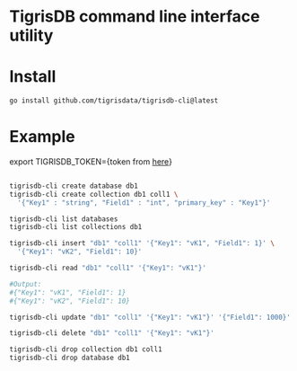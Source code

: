 # TigrisDB command line interface utility

# Install

```sh
go install github.com/tigrisdata/tigrisdb-cli@latest
```

# Example

export TIGRISDB_TOKEN={token from [here](https://dev.tigrisdata.cloud/gms/login)}

```sh

tigrisdb-cli create database db1
tigrisdb-cli create collection db1 coll1 \
  '{"Key1" : "string", "Field1" : "int", "primary_key" : "Key1"}'

tigrisdb-cli list databases
tigrisdb-cli list collections db1

tigrisdb-cli insert "db1" "coll1" '{"Key1": "vK1", "Field1": 1}' \
  '{"Key1": "vK2", "Field1": 10}'

tigrisdb-cli read "db1" "coll1" '{"Key1": "vK1"}'

#Output:
#{"Key1": "vK1", "Field1": 1}
#{"Key1": "vK2", "Field1": 10}

tigrisdb-cli update "db1" "coll1" '{"Key1": "vK1"}' '{"Field1": 1000}'

tigrisdb-cli delete "db1" "coll1" '{"Key1": "vK1"}'

tigrisdb-cli drop collection db1 coll1
tigrisdb-cli drop database db1
```

